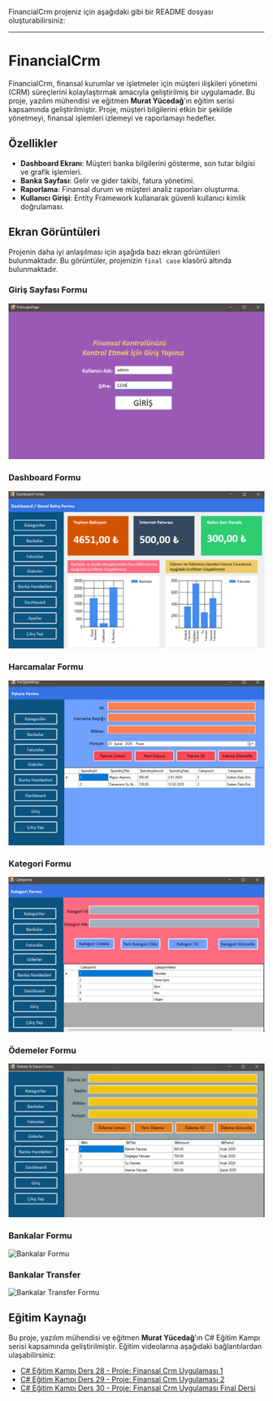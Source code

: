 FinancialCrm projeniz için aşağıdaki gibi bir README dosyası oluşturabilirsiniz:

---

# FinancialCrm

FinancialCrm, finansal kurumlar ve işletmeler için müşteri ilişkileri yönetimi (CRM) süreçlerini kolaylaştırmak amacıyla geliştirilmiş bir uygulamadır. Bu proje, yazılım mühendisi ve eğitmen **Murat Yücedağ**'ın eğitim serisi kapsamında geliştirilmiştir. Proje, müşteri bilgilerini etkin bir şekilde yönetmeyi, finansal işlemleri izlemeyi ve raporlamayı hedefler.

## Özellikler

- **Dashboard Ekranı**: Müşteri banka  bilgilerini gösterme, son tutar bilgisi  ve grafik işlemleri.
- **Banka Sayfası**: Gelir ve gider takibi, fatura yönetimi.
- **Raporlama**: Finansal durum ve müşteri analiz raporları oluşturma.
- **Kullanıcı Girişi**: Entity Framework kullanarak güvenli kullanıcı kimlik doğrulaması.


## Ekran Görüntüleri

Projenin daha iyi anlaşılması için aşağıda bazı ekran görüntüleri bulunmaktadır. Bu görüntüler, projenizin `final case` klasörü altında bulunmaktadır.

### Giriş Sayfası Formu

![Giriş Sayfası Formu](https://github.com/seymatopuz1/FinancialCrm/blob/main/img/Login_Page.png)

### Dashboard Formu

![Dashboard Formu](https://github.com/seymatopuz1/FinancialCrm/blob/main/final%20case/Dashboard%20Page.png)

### Harcamalar Formu

![Harcamalar Formu](https://github.com/seymatopuz1/FinancialCrm/blob/main/final%20case/Spendings%20Page.png)

### Kategori Formu

![Kategori Formu](https://github.com/seymatopuz1/FinancialCrm/blob/main/final%20case/Category%20Page.png)

### Ödemeler Formu

![Ödemeler Formu](https://github.com/seymatopuz1/FinancialCrm/blob/main/final%20case/Billing%20Page.png)

### Bankalar Formu

![Bankalar Formu](https://github.com/seymatopuz1/FinancialCrm/blob/main/final%20case/Bank%20Page.png)

### Bankalar Transfer

![Bankalar Transfer Formu](https://github.com/seymatopuz1/FinancialCrm/blob/main/final%20case/Banks%20Processes%20Page.png)


## Eğitim Kaynağı

Bu proje, yazılım mühendisi ve eğitmen **Murat Yücedağ**'ın C# Eğitim Kampı serisi kapsamında geliştirilmiştir. Eğitim videolarına aşağıdaki bağlantılardan ulaşabilirsiniz:

- [C# Eğitim Kampı Ders 28 - Proje: Finansal Crm Uygulaması 1](https://www.youtube.com/watch?v=gFF9du8iVY4)
- [C# Eğitim Kampı Ders 29 - Proje: Finansal Crm Uygulaması 2](https://www.youtube.com/watch?v=gLT6FNidVr8)
- [C# Eğitim Kampı Ders 30 - Proje: Finansal Crm Uygulaması Final Dersi](https://www.youtube.com/watch?v=N3isRnrIjdM)

